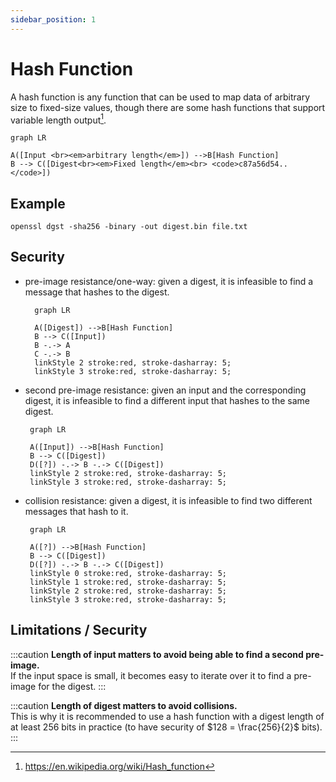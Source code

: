 ```yaml
---
sidebar_position: 1
---
```


# Hash Function

A hash function is any function that can be used to map data of arbitrary size to fixed-size values, though there are some hash functions that support variable length output[^1].

[^1]: https://en.wikipedia.org/wiki/Hash_function

```mermaid
graph LR

A([Input <br><em>arbitrary length</em>]) -->B[Hash Function]
B --> C([Digest<br><em>Fixed length</em><br> <code>c87a56d54..</code>])
```

## Example
```commandline
openssl dgst -sha256 -binary -out digest.bin file.txt
```

## Security
- pre-image resistance/one-way: given a digest, it is infeasible to find a message that hashes to the digest.
  ```mermaid
    graph LR
    
    A([Digest]) -->B[Hash Function]
    B --> C([Input])
    B -.-> A
    C -.-> B
    linkStyle 2 stroke:red, stroke-dasharray: 5;
    linkStyle 3 stroke:red, stroke-dasharray: 5;
  ```
- second pre-image resistance: given an input and the corresponding digest, it is infeasible to find a different input that hashes to the same digest.
    ```mermaid
     graph LR
    
     A([Input]) -->B[Hash Function]
     B --> C([Digest])
     D([?]) -.-> B -.-> C([Digest])
     linkStyle 2 stroke:red, stroke-dasharray: 5;
     linkStyle 3 stroke:red, stroke-dasharray: 5;
    ```
- collision resistance: given a digest, it is infeasible to find two different messages that hash to it.
    ```mermaid
     graph LR
    
     A([?]) -->B[Hash Function]
     B --> C([Digest])
     D([?]) -.-> B -.-> C([Digest])
     linkStyle 0 stroke:red, stroke-dasharray: 5;
     linkStyle 1 stroke:red, stroke-dasharray: 5;
     linkStyle 2 stroke:red, stroke-dasharray: 5;
     linkStyle 3 stroke:red, stroke-dasharray: 5;
    ```
## Limitations / Security
:::caution
  **Length of input matters to avoid being able to find a second pre-image.**  
  If the input space is small, it becomes easy to iterate over it to find a pre-image for the digest.
:::

:::caution
  **Length of digest matters to avoid collisions.**  
  This is why it is recommended to use a hash function with a digest length of at least 256 bits in practice (to have security of $128 = \frac{256}{2}$ bits).
:::

